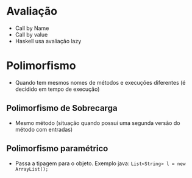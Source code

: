 # Avaliação
- Call by Name
- Call by value
- Haskell usa avaliação lazy

# Polimorfismo
- Quando tem mesmos nomes de métodos e execuções diferentes (é decidido em tempo de execução)

## Polimorfismo de Sobrecarga
- Mesmo método (situação quando possui uma segunda versão do método com entradas)

## Polimorfismo paramétrico
- Passa a tipagem para o objeto. Exemplo java: `List<String> l = new ArrayList();`